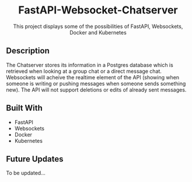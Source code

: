 <h1 align="center">FastAPI-Websocket-Chatserver</h1>
<p align="center"> This project displays some of the possibilities of FastAPI, Websockets, Docker and Kubernetes</p>

<h2 align="left">Description</h2>
<p align="left">
The Chatserver stores its information in a Postgres database which is retrieved when looking at a group chat or a direct message chat. Websockets will acheive the realtime element of the API (showing when someone is writing or pushing messages when someone sends something new). The API will not support deletions or edits of already sent messages.</p>

## Built With

- FastAPI
- Websockets
- Docker
- Kubernetes

## Future Updates

To be updated...
